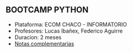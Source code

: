 ## BOOTCAMP PYTHON 
- Plataforma: ECOM CHACO - INFORMATORIO
- Profesores: Lucas Ibañex, Federico Aguirre
- Duracion: 2 meses
- [Notas complementarias](https://joaquindemarchi.notion.site/CURSO-PYTHON-09f93400809c4b2da70305bb832ae215?pvs=4)


